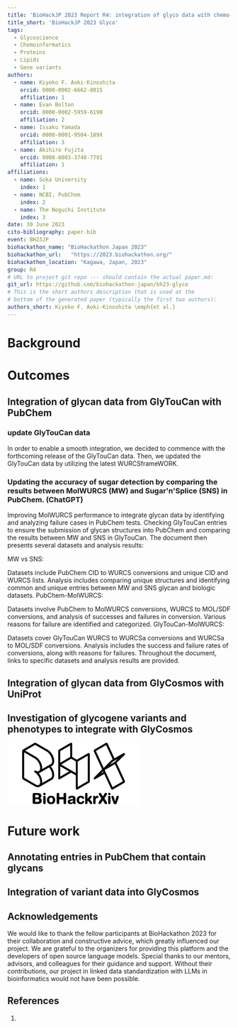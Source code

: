 ```yaml
---
title: 'BioHackJP 2023 Report R4: integration of glyco data with chemo-, geno-, lipid-omics and pathway data'
title_short: 'BioHackJP 2023 Glyco'
tags:
  - Glycoscience
  - Chemoinformatics
  - Proteins
  - Lipids
  - Gene variants
authors:
  - name: Kiyoko F. Aoki-Kinoshita
    orcid: 0000-0002-6662-8015
    affiliation: 1
  - name: Evan Bolton
    orcid: 0000-0002-5959-6190
    affiliation: 2
  - name: Issaku Yamada
    orcid: 0000-0001-9504-189X
    affiliation: 3
  - name: Akihiro Fujita
    orcid: 0000-0003-3748-7791
    affiliation: 1
affiliations:
  - name: Soka University
    index: 1
  - name: NCBI, PubChem
    index: 2
  - name: The Noguchi Institute
    index: 3
date: 30 June 2023
cito-bibliography: paper.bib
event: BH23JP
biohackathon_name: "BioHackathon Japan 2023"
biohackathon_url:   "https://2023.biohackathon.org/"
biohackathon_location: "Kagawa, Japan, 2023"
group: R4
# URL to project git repo --- should contain the actual paper.md:
git_url: https://github.com/biohackathon-japan/bh23-glyco
# This is the short authors description that is used at the
# bottom of the generated paper (typically the first two authors):
authors_short: Kiyoko F. Aoki-Kinoshita \emph{et al.}
---
```


# Background

# Outcomes

## Integration of glycan data from GlyTouCan with PubChem

### update GlyTouCan data

In order to enable a smooth integration, we decided to commence with the forthcoming release of the GlyTouCan data. Then, we updated the GlyTouCan data by utilizing the latest WURCSframeWORK.

### Updating the accuracy of sugar detection by comparing the results between MolWURCS (MW) and Sugar'n'Splice (SNS) in PubChem. (ChatGPT)

Improving MolWURCS performance to integrate glycan data by identifying and analyzing failure cases in PubChem tests.
Checking GlyTouCan entries to ensure the submission of glycan structures into PubChem and comparing the results between MW and SNS in GlyTouCan.
The document then presents several datasets and analysis results:

MW vs SNS:

Datasets include PubChem CID to WURCS conversions and unique CID and WURCS lists.
Analysis includes comparing unique structures and identifying common and unique entries between MW and SNS glycan and biologic datasets.
PubChem-MolWURCS:

Datasets involve PubChem to MolWURCS conversions, WURCS to MOL/SDF conversions, and analysis of successes and failures in conversion.
Various reasons for failure are identified and categorized.
GlyTouCan-MolWURCS:

Datasets cover GlyTouCan WURCS to WURCSa conversions and WURCSa to MOL/SDF conversions.
Analysis includes the success and failure rates of conversions, along with reasons for failures.
Throughout the document, links to specific datasets and analysis results are provided.

## Integration of glycan data from GlyCosmos with UniProt

## Investigation of glycogene variants and phenotypes to integrate with GlyCosmos


![Caption for BioHackrXiv logo figure](./biohackrxiv.png)

# Future work

## Annotating entries in PubChem that contain glycans

## Integration of variant data into GlyCosmos


## Acknowledgements

We would like to thank the fellow participants at BioHackathon 2023 for their collaboration and constructive advice, which greatly influenced our project. We are grateful to the organizers for providing this platform and the developers of open source language models. Special thanks to our mentors, advisors, and colleagues for their guidance and support. Without their contributions, our project in linked data standardization with LLMs in bioinformatics would not have been possible.

## References

1.
